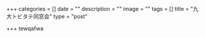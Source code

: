 +++
categories = []
date = ""
description = ""
image = ""
tags = []
title = "九大トビタテ同窓会"
type = "post"

+++
tewqafwa